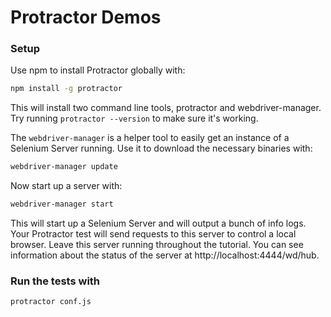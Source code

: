 # Protractor Demos

### Setup
Use npm to install Protractor globally with:
```sh
npm install -g protractor
```

This will install two command line tools, protractor and webdriver-manager. Try running `protractor --version` to make sure it's working.

The `webdriver-manager` is a helper tool to easily get an instance of a Selenium Server running. Use it to download the necessary binaries with:
```sh
webdriver-manager update
```
Now start up a server with:
```sh
webdriver-manager start
```
This will start up a Selenium Server and will output a bunch of info logs. Your Protractor test will send requests to this server to control a local browser. Leave this server running throughout the tutorial. You can see information about the status of the server at http://localhost:4444/wd/hub.

### Run the tests with
```sh
protractor conf.js
```
